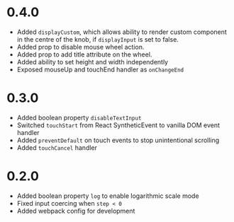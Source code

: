 # 0.4.0
* Added `displayCustom`, which allows ability to render custom component in the centre of the knob, if `displayInput` is set to false.
* Added prop to disable mouse wheel action.
* Added prop to add title attribute on the wheel.
* Added ability to set height and width independently
* Exposed mouseUp and touchEnd handler as `onChangeEnd`

# 0.3.0
* Added boolean property `disableTextInput`
* Switched `touchStart` from React SyntheticEvent to vanilla DOM event handler
* Added `preventDefault` on touch events to stop unintentional scrolling
* Added `touchCancel` handler

# 0.2.0
* Added boolean property `log` to enable logarithmic scale mode
* Fixed input coercing when `step < 0`
* Added webpack config for development

